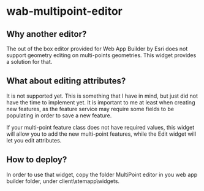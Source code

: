 # wab-multipoint-editor

## Why another editor?

The out of the box editor provided for Web App Builder by Esri does not support geometry editing on multi-points geometries. This widget provides a solution for that.

## What about editing attributes?

It is not supported yet. This is something that I have in mind, but just did not have the time to implement yet. It is important to me at least when creating new features, as the feature service may require some fields to be populating in order to save a new feature.

If your multi-point feature class does not have required values, this widget will allow you to add the new multi-point features, while the Edit widget will let you edit attributes.

## How to deploy?

In order to use that widget, copy the folder MultiPoint editor in you web app builder folder, under client\stemapp\widgets.